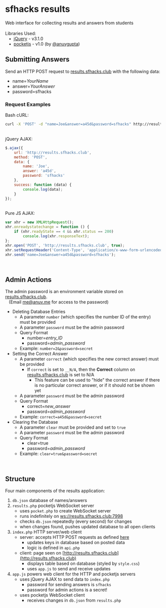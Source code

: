 # sfhacks results
Web interface for collecting results and answers from students  
&nbsp;  
Libraries Used:  
&nbsp;&nbsp;&nbsp;•&nbsp;&nbsp;[jQuery](https://jquery.com/) - v3.1.0  
&nbsp;&nbsp;&nbsp;•&nbsp;&nbsp;[pocketjs](http://anuv.me/pocketjs) - v1.0 (by [@anuvgupta](https://github.com/anuvgupta))
&nbsp;  
## Submitting Answers
Send an HTTP POST request to [results.sfhacks.club](http://results.sfhacks.club) with the following data:
 * name=*YourName*
 * answer=*YourAnswer*
 * password=sfhacks

### Request Examples
Bash cURL:
```bash
curl -X 'POST' -d "name=Joe&answer=a45d&password=sfhacks" http://results.sfhacks.club
```  
&nbsp;  
jQuery AJAX:
```javascript
$.ajax({
    url: 'http://results.sfhacks.club',
    method: 'POST',
    data: {
        name: 'Joe',
        answer: 'a45d',
        password: 'sfhacks'
    },
    success: function (data) {
        console.log(data);
    }
});
```
&nbsp;  
Pure JS AJAX:
```javascript
var xhr = new XMLHttpRequest();
xhr.onreadystatechange = function () {
    if (xhr.readyState == 4 && xhr.status == 200)
        console.log(xhr.responseText);
};
xhr.open('POST', 'http://results.sfhacks.club', true);
xhr.setRequestHeader('Content-Type', 'application/x-www-form-urlencoded;charset=UTF-8');
xhr.send('name=Joe&answer=a45d&password=sfhacks');
```
&nbsp;  

## Admin Actions
The admin password is an environment variable stored on [results.sfhacks.club](http://results.sfhacks.club).  
&nbsp;&nbsp; (Email [me@anuv.me](mailto:me@anuv.me) for access to the password)
 * Deleting Database Entries
    * A parameter `number` (which specifies the number ID of the entry) must be provided
    * A parameter `password` must be the admin password
    * Query Format
       * number=*entry_ID*
       * password=*admin_password*
    * Example: `number=2&password=secret`
 * Setting the Correct Answer
    * A parameter `correct` (which specifies the new correct answer) must be provided
        * If `correct` is set to `__N/A`, then the **Correct** column on [results.sfhacks.club](http://results.sfhacks.club) is set to N/A
            * This feature can be used to "hide" the correct answer if there is no particular correct answer, or if it should not be shown yet
    * A parameter `password` must be the admin password
    * Query Format
       * correct=*new_answer*
       * password=*admin_password*
    * Example: `correct=a45d&password=secret`
 * Clearing the Database
    * A parameter `clear` must be provided and set to `true`
    * A parameter `password` must be the admin password
    * Query Format
      * clear=true
      * password=*admin_password*
    * Example: `clear=true&password=secret`

&nbsp;  

## Structure
Four main components of the results application:
 1. `db.json` database of names/answers
 2. `results.php` pocketjs WebSocket server
    * uses `pocket.php` to create WebSocket server
    * runs indefinitely on [ws://results.sfhacks.club:7998](http://results.sfhacks.club)
    * checks `db.json` repeatedly (every second) for changes
    * when changes found, pushes updated database to all open clients
 3. `index.php` HTTP server/web client
    * server: accepts HTTP POST requests as defined [here](#submitting-answers)
        * updates keys in database based on posted data
        * logic is defined in `api.php`
    * client: page seen on [http://results.sfhacks.club](http://results.sfhacks.club)
        * displays table based on database (styled by `style.css`)
        * uses `app.js` to send and receive updates
 4. `app.js` powers web client for the HTTP and pocketjs servers
    * uses jQuery AJAX to send data to `index.php`
        * password for sending answers is `sfhacks`
        * password for admin actions is a secret!
    * uses pocketjs WebSocket client
        * receives changes in `db.json` from `results.php`

&nbsp;  
